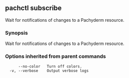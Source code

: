 ## pachctl subscribe

Wait for notifications of changes to a Pachyderm resource.

### Synopsis


Wait for notifications of changes to a Pachyderm resource.

### Options inherited from parent commands

```
      --no-color   Turn off colors.
  -v, --verbose    Output verbose logs
```

